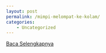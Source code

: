 ```yaml
---
layout: post
permalink: /mimpi-melompat-ke-kolam/
categories:
    - Uncategorized
---
```


[Baca Selengkapnya](/02)